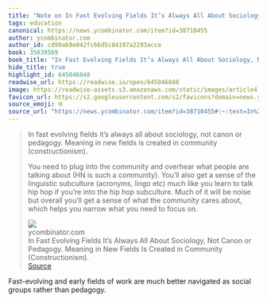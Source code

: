 ```yaml
---
title: "Note on In Fast Evolving Fields It’s Always All About Sociology, Not Canon or Pedagogy. Meaning in New Fields Is Created in Community (Constructionism). via ycombinator.com"
tags: education
canonical: https://news.ycombinator.com/item?id=38710455
author: ycombinator.com
author_id: cd99ab9e042fc66d5c84197a2293acce
book: 35639569
book_title: "In Fast Evolving Fields It’s Always All About Sociology, Not Canon or Pedagogy. Meaning in New Fields Is Created in Community (Constructionism)."
hide_title: true
highlight_id: 645046048
readwise_url: https://readwise.io/open/645046048
image: https://readwise-assets.s3.amazonaws.com/static/images/article4.6bc1851654a0.png
favicon_url: https://s2.googleusercontent.com/s2/favicons?domain=news.ycombinator.com
source_emoji: 🌐
source_url: "https://news.ycombinator.com/item?id=38710455#:~:text=In%20fast%20evolving,to%20focus%20on."
---
```


> In fast evolving fields it’s always all about sociology, not canon or pedagogy. Meaning in new fields is created in community (constructionism).
> 
> You need to plug into the community and overhear what people are talking about (HN is such a community). You’ll also get a sense of the linguistic subculture (acronyms, lingo etc) much like you learn to talk hip hop if you’re into the hip hop subculture. Much of it will be noise but overall you’ll get a sense of what the community cares about, which helps you narrow what you need to focus on.
> <div class="quoteback-footer"><div class="quoteback-avatar"><img class="mini-favicon" src="https://s2.googleusercontent.com/s2/favicons?domain=news.ycombinator.com"></div><div class="quoteback-metadata"><div class="metadata-inner"><span style="display:none">FROM:</span><div aria-label="ycombinator.com" class="quoteback-author"> ycombinator.com</div><div aria-label="In Fast Evolving Fields It’s Always All About Sociology, Not Canon or Pedagogy. Meaning in New Fields Is Created in Community (Constructionism)." class="quoteback-title"> In Fast Evolving Fields It’s Always All About Sociology, Not Canon or Pedagogy. Meaning in New Fields Is Created in Community (Constructionism).</div></div></div><div class="quoteback-backlink"><a target="_blank" aria-label="go to the full text of this quotation" rel="noopener" href="https://news.ycombinator.com/item?id=38710455#:~:text=In%20fast%20evolving,to%20focus%20on." class="quoteback-arrow"> Source</a></div></div>

Fast-evolving and early fields of work are much better navigated as social groups rather than pedagogy.